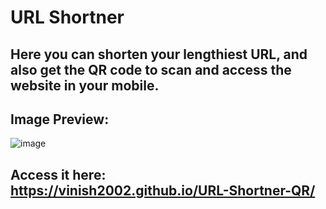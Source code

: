 # URL Shortner
## Here you can shorten your lengthiest URL, and also get the QR code to scan and access the website in your mobile.

## Image Preview:
![image](https://github.com/user-attachments/assets/f0579a17-6d06-4385-b33d-77347118411b)

## Access it here: https://vinish2002.github.io/URL-Shortner-QR/
